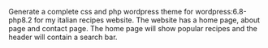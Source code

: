Generate a complete css and php wordpress theme for wordpress:6.8-php8.2 for my italian recipes website. The website has a home page, about page and contact page. The home page will show popular recipes and the header will contain a search bar.